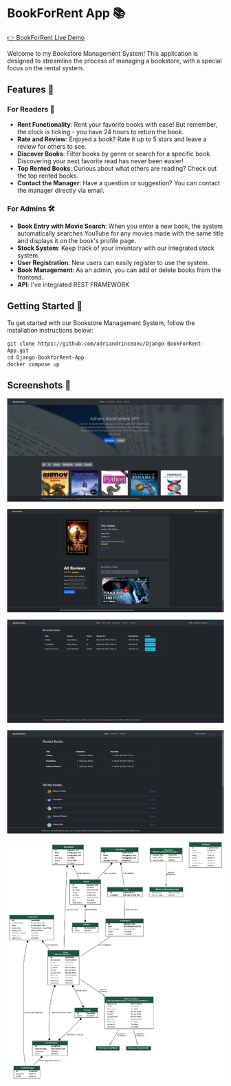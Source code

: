 # BookForRent App 📚

[👉 BookForRent Live Demo](https://django-bookforrent-app.onrender.com/ "BookForRent Live Demo")

Welcome to my Bookstore Management System! This application is designed to streamline the process of managing a bookstore, with a special focus on the rental system. 

## Features 🌟

### For Readers 📖

- **Rent Functionality**: Rent your favorite books with ease! But remember, the clock is ticking - you have 24 hours to return the book.
- **Rate and Review**: Enjoyed a book? Rate it up to 5 stars and leave a review for others to see.
- **Discover Books**: Filter books by genre or search for a specific book. Discovering your next favorite read has never been easier!
- **Top Rented Books**: Curious about what others are reading? Check out the top rented books.
- **Contact the Manager**: Have a question or suggestion? You can contact the manager directly via email.

### For Admins 🛠️

- **Book Entry with Movie Search**: When you enter a new book, the system automatically searches YouTube for any movies made with the same title and displays it on the book's profile page.
- **Stock System**: Keep track of your inventory with our integrated stock system.
- **User Registration**: New users can easily register to use the system.
- **Book Management**: As an admin, you can add or delete books from the frontend.
- **API**: I've integrated REST FRAMEWORK

## Getting Started 🚀

To get started with our Bookstore Management System, follow the installation instructions below:

```
git clone https://github.com/adriandrinceanu/Django-BookForRent-App.git
cd Django-BookforRent-App
docker compose up
```
## Screenshots 🚀

![Homespage](book_images/bookforrent-homepage.jpg)

![Book Page](book_images/bookforrent-bookpage.jpg)

![My rentals](book_images/bookforrent-rentals.jpg)

![Admin](book_images/bookforrent-admin.jpg)

![Model](model.png)

